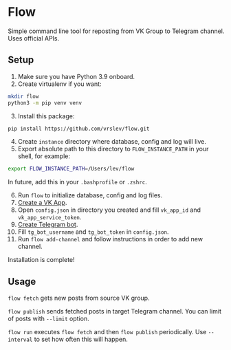 <!-- TODO: Add russian -->

# Flow

Simple command line tool for reposting from VK Group to Telegram channel. Uses official APIs.

## Setup

1. Make sure you have Python 3.9 onboard.
2. Create virtualenv if you want:

```zsh
mkdir flow
python3 -m pip venv venv
```

3. Install this package:

```zsh
pip install https://github.com/vrslev/flow.git
```

4. Create `instance` directory where database, config and log will live.
5. Export absolute path to this directory to `FLOW_INSTANCE_PATH` in your shell, for example:

```zsh
export FLOW_INSTANCE_PATH=/Users/lev/flow
```

In future, add this in your `.bashprofile` or `.zshrc`.

6. Run `flow` to initialize database, config and log files.
7. [Create a VK App](https://vk.com/apps?act=manage).
8. Open `config.json` in directory you created and fill `vk_app_id` and `vk_app_service_token`.
9. [Create Telegram bot](https://t.me/BotFather).
10. Fill `tg_bot_username` and `tg_bot_token` in `config.json`.
11. Run `flow add-channel` and follow instructions in order to add new channel.

Installation is complete!

## Usage

`flow fetch` gets new posts from source VK group.

`flow publish` sends fetched posts in target Telegram channel. You can limit of posts with `--limit` option.

`flow run` executes `flow fetch` and then `flow publish` periodically. Use `--interval` to set how often this will happen.
